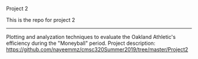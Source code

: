 Project 2

This is the repo for project 2

-------

Plotting and analyzation techniques to evaluate the Oakland Athletic's efficiency during the "Moneyball" period.
Project description: https://github.com/nayeemmz/cmsc320Summer2019/tree/master/Project2
